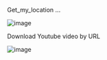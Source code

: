 Get_my_location ...



![image](https://github.com/mohamedashraf56/Embedded-Linux-Tasks/assets/110823285/c46efbb8-b031-4e28-b2b0-f027b0121920)



Download Youtube video by URL



![image](https://github.com/mohamedashraf56/Embedded-Linux-Tasks/assets/110823285/960c38f9-0ed4-430b-9fc5-a154ddb13790)
